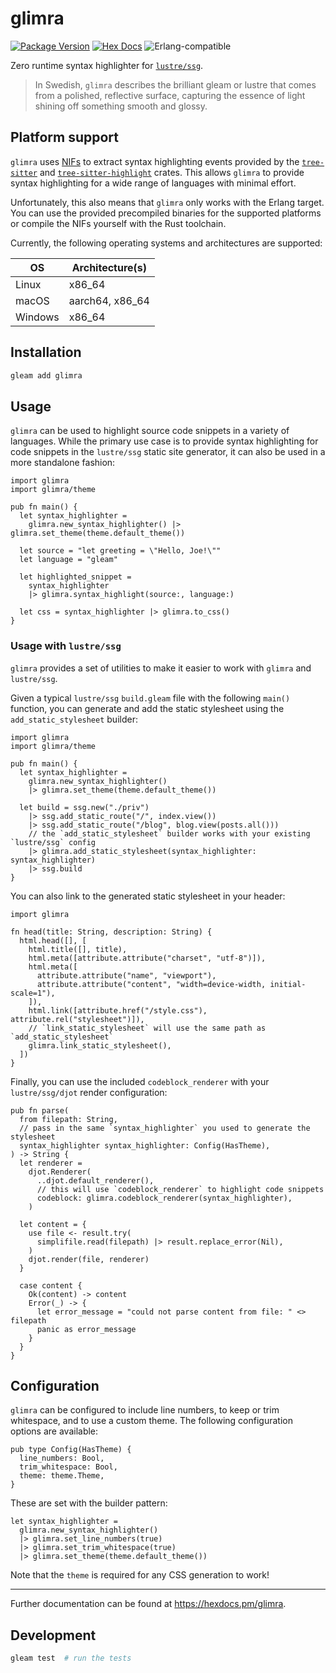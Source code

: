# glimra

[![Package Version](https://img.shields.io/hexpm/v/glimra)](https://hex.pm/packages/glimra)
[![Hex Docs](https://img.shields.io/badge/hex-docs-ffaff3)](https://hexdocs.pm/glimra/)
![Erlang-compatible](https://img.shields.io/badge/target-erlang-b83998)

Zero runtime syntax highlighter for [`lustre/ssg`](https://github.com/lustre-labs/ssg).

> In Swedish, `glimra` describes the brilliant gleam or lustre that comes from a polished, reflective surface, capturing the essence of light shining off something smooth and glossy.

## Platform support

`glimra` uses [NIFs](https://www.erlang.org/doc/system/nif) to extract syntax highlighting events provided by the [`tree-sitter`](https://crates.io/crates/tree-sitter) and [`tree-sitter-highlight`](https://crates.io/crates/tree-sitter-highlight) crates. This allows `glimra` to provide syntax highlighting for a wide range of languages with minimal effort.

Unfortunately, this also means that `glimra` only works with the Erlang target. You can use the provided precompiled binaries for the supported platforms or compile the NIFs yourself with the Rust toolchain.

Currently, the following operating systems and architectures are supported:

| OS      | Architecture(s) |
| ------- | --------------- |
| Linux   | x86_64          |
| macOS   | aarch64, x86_64 |
| Windows | x86_64          |

## Installation

```sh
gleam add glimra
```

## Usage

`glimra` can be used to highlight source code snippets in a variety of languages. While the primary use case is to provide syntax highlighting for code snippets in the `lustre/ssg` static site generator, it can also be used in a more standalone fashion:

```gleam
import glimra
import glimra/theme

pub fn main() {
  let syntax_highlighter =
    glimra.new_syntax_highlighter() |> glimra.set_theme(theme.default_theme())

  let source = "let greeting = \"Hello, Joe!\""
  let language = "gleam"

  let highlighted_snippet =
    syntax_highlighter
    |> glimra.syntax_highlight(source:, language:)

  let css = syntax_highlighter |> glimra.to_css()
}
```

### Usage with `lustre/ssg`

`glimra` provides a set of utilities to make it easier to work with `glimra` and `lustre/ssg`.

Given a typical `lustre/ssg` `build.gleam` file with the following `main()` function, you can generate and add the static stylesheet using the `add_static_stylesheet` builder:

```gleam
import glimra
import glimra/theme

pub fn main() {
  let syntax_highlighter =
    glimra.new_syntax_highlighter()
    |> glimra.set_theme(theme.default_theme())

  let build = ssg.new("./priv")
    |> ssg.add_static_route("/", index.view())
    |> ssg.add_static_route("/blog", blog.view(posts.all()))
    // the `add_static_stylesheet` builder works with your existing `lustre/ssg` config
    |> glimra.add_static_stylesheet(syntax_highlighter: syntax_highlighter)
    |> ssg.build
}
```

You can also link to the generated static stylesheet in your header:

```gleam
import glimra

fn head(title: String, description: String) {
  html.head([], [
    html.title([], title),
    html.meta([attribute.attribute("charset", "utf-8")]),
    html.meta([
      attribute.attribute("name", "viewport"),
      attribute.attribute("content", "width=device-width, initial-scale=1"),
    ]),
    html.link([attribute.href("/style.css"), attribute.rel("stylesheet")]),
    // `link_static_stylesheet` will use the same path as `add_static_stylesheet`
    glimra.link_static_stylesheet(),
  ])
}
```

Finally, you can use the included `codeblock_renderer` with your `lustre/ssg/djot` render configuration:

```gleam
pub fn parse(
  from filepath: String,
  // pass in the same `syntax_highlighter` you used to generate the stylesheet
  syntax_highlighter syntax_highlighter: Config(HasTheme),
) -> String {
  let renderer =
    djot.Renderer(
      ..djot.default_renderer(),
      // this will use `codeblock_renderer` to highlight code snippets
      codeblock: glimra.codeblock_renderer(syntax_highlighter),
    )

  let content = {
    use file <- result.try(
      simplifile.read(filepath) |> result.replace_error(Nil),
    )
    djot.render(file, renderer)
  }

  case content {
    Ok(content) -> content
    Error(_) -> {
      let error_message = "could not parse content from file: " <> filepath
      panic as error_message
    }
  }
}
```

## Configuration

`glimra` can be configured to include line numbers, to keep or trim whitespace, and to use a custom theme. The following configuration options are available:

```gleam
pub type Config(HasTheme) {
  line_numbers: Bool,
  trim_whitespace: Bool,
  theme: theme.Theme,
}
```

These are set with the builder pattern:

```gleam
let syntax_highlighter =
  glimra.new_syntax_highlighter()
  |> glimra.set_line_numbers(true)
  |> glimra.set_trim_whitespace(true)
  |> glimra.set_theme(theme.default_theme())
```

Note that the `theme` is required for any CSS generation to work!

---

Further documentation can be found at <https://hexdocs.pm/glimra>.

## Development

```sh
gleam test  # run the tests
```
